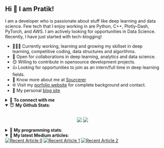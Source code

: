 ## Hi 👋 I am Pratik! 

I am a developer who is passionate about stuff like deep learning and data science. Few tech that I enjoy working in are Python, C++, Plotly-Dash, PyTorch, and  AWS. I am actively looking for opportunities in Data Science. Recently, I have just started with tech-blogging!

- 👨🏽‍💻 Currently working, learning and growing my skillset in deep learning, competitive coding, data structures and algorithms.
- 🤝 Open for collaborations in deep learning, analytics and data science.
- 😊 Willing to contribute in opensource development projects.
- 👍 Looking for opportunities to join as an intern/full time in deep learning fields.
- 👨 Know more about me at [Sourcerer](https://sourcerer.io/pr2tik1) 
- 🌐 Visit my [porfolio website](https://pr2tik1.github.io/) for complete background and contact.
- 👋 My personal [blog site](https://pr2tik1.github.io/blog/)

<details>
<summary>🤝 <b>To connect with me</b></summary>

<p align = "center">

  [<img src ="https://img.shields.io/badge/portfolio-%23.svg?&style=for-the-badge&logo=&logoColor=white%22">](https://pr2tik1.github.io/)
  [<img src="https://img.shields.io/badge/twitter-%231DA1F2.svg?&style=for-the-badge&logo=twitter&logoColor=white" />](https://twitter.com/Pratikpkb) 
  [<img src="https://img.shields.io/badge/medium-%2312100E.svg?&style=for-the-badge&logo=medium&logoColor=white" />](https://medium.com/@pratikbaitha04)
  [<img src="https://img.shields.io/badge/linkedin-%230077B5.svg?&style=for-the-badge&logo=linkedin&logoColor=white" />](https://www.linkedin.com/in/pratik-kumar04/)
  [<img src="https://img.shields.io/badge/facebook-%231877F2.svg?&style=for-the-badge&logo=facebook&logoColor=white" />](https://www.facebook.com/pr2tik1) 
</p>

</details>


<details open>
 <summary> 😇 <b>My Github Stats</b>: </summary>

<br>

<p align = "center">
  <img src = "https://github-readme-stats.vercel.app/api?username=pr2tik1&show_icons=true&theme=tokyonight&line_height=27">
  <img src = "https://github-readme-stats.vercel.app/api/top-langs/?username=pr2tik1&hide=css,java,html&theme=tokyonight">
</p>

</details>

<details> 
 <summary>🤖 <b>My programming stats</b>: </summary>
<br>

<!--START_SECTION:waka-->
**I'm an Early 🐤** 

```text
🌞 Morning    101 commits    ████░░░░░░░░░░░░░░░░░░░░░   16.61% 
🌆 Daytime    205 commits    ████████░░░░░░░░░░░░░░░░░   33.72% 
🌃 Evening    224 commits    █████████░░░░░░░░░░░░░░░░   36.84% 
🌙 Night      78 commits     ███░░░░░░░░░░░░░░░░░░░░░░   12.83%

```
📅 **I'm Most Productive on Sunday** 

```text
Monday       64 commits     ██░░░░░░░░░░░░░░░░░░░░░░░   10.53% 
Tuesday      90 commits     ███░░░░░░░░░░░░░░░░░░░░░░   14.8% 
Wednesday    74 commits     ███░░░░░░░░░░░░░░░░░░░░░░   12.17% 
Thursday     92 commits     ███░░░░░░░░░░░░░░░░░░░░░░   15.13% 
Friday       79 commits     ███░░░░░░░░░░░░░░░░░░░░░░   12.99% 
Saturday     98 commits     ████░░░░░░░░░░░░░░░░░░░░░   16.12% 
Sunday       111 commits    ████░░░░░░░░░░░░░░░░░░░░░   18.26%

```


📊 **This Week I Spent My Time On** 

```text
💬 Programming Languages: 
Markdown                 0 secs              █████████████████████████   100.0%

```

**I Mostly Code in Jupyter Notebook** 

```text
Jupyter Notebook         10 repos            █████████████████░░░░░░░░   71.43% 
C++                      2 repos             ███░░░░░░░░░░░░░░░░░░░░░░   14.29% 
HTML                     1 repos             █░░░░░░░░░░░░░░░░░░░░░░░░   7.14% 
JavaScript               1 repos             █░░░░░░░░░░░░░░░░░░░░░░░░   7.14%

```



<!--END_SECTION:waka-->

</details>


<details open> 

<summary><b>📑 My latest Medium articles</b>:</summary>
   <a target="_blank" href="https://github-readme-medium-recent-article.vercel.app/medium/@pratikbaitha04/0"><img src="https://github-readme-medium-recent-article.vercel.app/medium/@pratikbaitha04/0" alt="Recent Article 0"></a>
   <a target="_blank" href="https://github-readme-medium-recent-article.vercel.app/medium/@pratikbaitha04/1"><img src="https://github-readme-medium-recent-article.vercel.app/medium/@pratikbaitha04/1" alt="Recent Article 1"></a>
   <a target="_blank" href="https://github-readme-medium-recent-article.vercel.app/medium/@pratikbaitha04/2"><img src="https://github-readme-medium-recent-article.vercel.app/medium/@pratikbaitha04/2" alt="Recent Article 2"></a>

</details>
